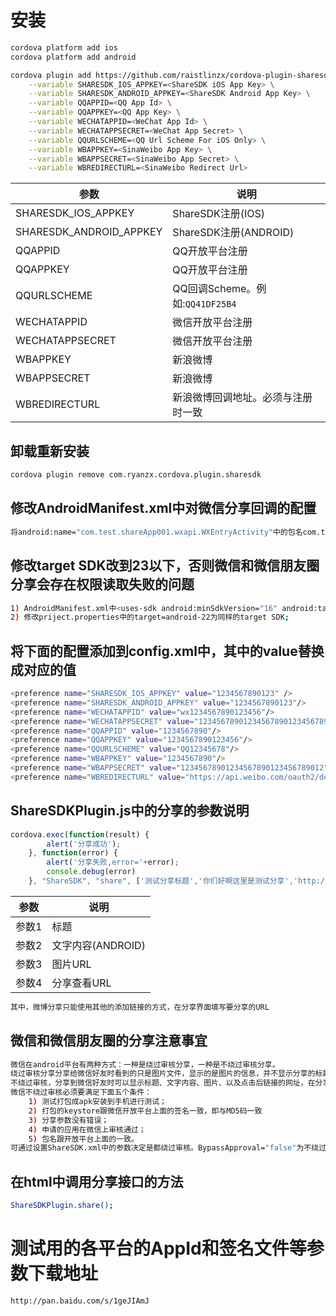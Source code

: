 
# 安装
```sh
cordova platform add ios
cordova platform add android

cordova plugin add https://github.com/raistlinzx/cordova-plugin-sharesdk.git \
	--variable SHARESDK_IOS_APPKEY=<ShareSDK iOS App Key> \
    --variable SHARESDK_ANDROID_APPKEY=<ShareSDK Android App Key> \
	--variable QQAPPID=<QQ App Id> \
	--variable QQAPPKEY=<QQ App Key> \
	--variable WECHATAPPID=<WeChat App Id> \
	--variable WECHATAPPSECRET=<WeChat App Secret> \
	--variable QQURLSCHEME=<QQ Url Scheme For iOS Only> \
	--variable WBAPPKEY=<SinaWeibo App Key> \
	--variable WBAPPSECRET=<SinaWeibo App Secret> \
	--variable WBREDIRECTURL=<SinaWeibo Redirect Url>
```

|参数|说明|
|---|---|
|SHARESDK_IOS_APPKEY|ShareSDK注册(IOS)|
|SHARESDK_ANDROID_APPKEY|ShareSDK注册(ANDROID)|
|QQAPPID|QQ开放平台注册|
|QQAPPKEY|QQ开放平台注册|
|QQURLSCHEME|QQ回调Scheme。例如:`QQ41DF25B4`|
|WECHATAPPID|微信开放平台注册|
|WECHATAPPSECRET|微信开放平台注册|
|WBAPPKEY|新浪微博|
|WBAPPSECRET|新浪微博|
|WBREDIRECTURL|新浪微博回调地址。必须与注册时一致|

## 卸载重新安装

```sh
cordova plugin remove com.ryanzx.cordova.plugin.sharesdk
```


## 修改AndroidManifest.xml中对微信分享回调的配置

```sh
将android:name="com.test.shareApp001.wxapi.WXEntryActivity"中的包名com.test.shareApp001换成自己应用的包名
```


## 修改target SDK改到23以下，否则微信和微信朋友圈分享会存在权限读取失败的问题

```sh
1) AndroidManifest.xml中<uses-sdk android:minSdkVersion="16" android:targetSdkVersion="22" />，此处的targetSdkVersion只要小于23就行，同时Android SDK Manager中还得安装有对应的版本;
2) 修改priject.properties中的target=android-22为同样的target SDK;
```

## 将下面的配置添加到config.xml中，其中的value替换成对应的值

```sh
<preference name="SHARESDK_IOS_APPKEY" value="1234567890123" />
<preference name="SHARESDK_ANDROID_APPKEY" value="1234567890123"/>
<preference name="WECHATAPPID" value="wx1234567890123456"/>
<preference name="WECHATAPPSECRET" value="12345678901234567890123456789012"/>
<preference name="QQAPPID" value="1234567890"/>
<preference name="QQAPPKEY" value="1234567890123456"/>
<preference name="QQURLSCHEME" value="QQ12345678"/>
<preference name="WBAPPKEY" value="1234567890"/>
<preference name="WBAPPSECRET" value="12345678901234567890123456789012"/>
<preference name="WBREDIRECTURL" value="https://api.weibo.com/oauth2/default.html"/>
```

## ShareSDKPlugin.js中的分享的参数说明

```js
cordova.exec(function(result) {
        alert('分享成功');
    }, function(error) {
        alert('分享失败,error='+error);
        console.debug(error)
    }, "ShareSDK", "share", ['测试分享标题','你们好啊这里是测试分享','http://cdn.qiyestore.com/openapi/upload/2015/12/25/EYZZ17L785.png','http://www.qiyestore.com']);
```
|参数|说明|
|---|---|
|参数1|标题|
|参数2|文字内容(ANDROID)|
|参数3|图片URL|
|参数4|分享查看URL|

```sh	
其中，微博分享只能使用其他的添加链接的方式，在分享界面填写要分享的URL
```


## 微信和微信朋友圈的分享注意事宜

```sh	
微信在android平台有两种方式：一种是绕过审核分享，一种是不绕过审核分享。
绕过审核分享分享给微信好友时看到的只是图片文件，显示的是图片的信息，并不显示分享的标题、文字、也链接不到网址；分享到微信朋友圈的是文字和图片。
不绕过审核，分享到微信好友时可以显示标题、文字内容、图片、以及点击后链接的网址，在分享的下方会有一个应用的名称；
微信不绕过审核必须要满足下面五个条件：
	1) 测试打包成apk安装到手机进行测试；
	2) 打包的keystore跟微信开放平台上面的签名一致，即与MD5码一致
	3) 分享参数没有错误；
	4) 申请的应用在微信上审核通过；
	5) 包名跟开放平台上面的一致。
可通过设置ShareSDK.xml中的参数决定是都绕过审核。BypassApproval="false"为不绕过审核，BypassApproval="true"为绕过审核 
```


## 在html中调用分享接口的方法

```sh	
ShareSDKPlugin.share();
```
 

# 测试用的各平台的AppId和签名文件等参数下载地址

```sh	
http://pan.baidu.com/s/1geJIAmJ
```
